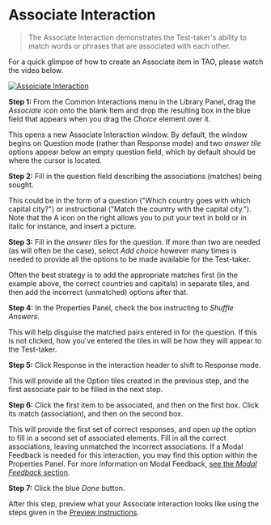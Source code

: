# Associate Interaction #

>The Associate Interaction demonstrates the Test-taker's ability to match words or phrases that are associated with each other. 

For a quick glimpse of how to create an Associate item in TAO, please watch the video below.

[![Assoiciate Interaction]()](http://www.youtube.com/watch?v=MXyO4Q3vpH8)

**Step 1:** From the Common Interactions menu in the Library Panel, drag the *Associate* icon onto the blank Item and drop the resulting box in the blue field that appears when you drag the *Choice* element over it.

This opens a new Associate Interaction window. By default, the window begins on Question mode (rather than Response mode) and two *answer tile* options appear below an empty question field, which by default should be where the cursor is located. 

**Step 2:** Fill in the question field describing the associations (matches) being sought. 

This could be in the form of a question ("Which country goes with which capital city?") or instructional ("Match the country with the capital city."). Note that the A icon on the right allows you to put your text in bold or in italic for instance, and insert a picture.

**Step 3:** Fill in the *answer tiles* for the question. If more than two are needed (as will often be the case), select *Add choice* however many times is needed to provide all the options to be made available for the Test-taker.

Often the best strategy is to add the appropriate matches first (in the example above, the correct countries and capitals) in separate tiles, and then add the incorrect (unmatched) options after that. 

**Step 4:** In the Properties Panel, check the box instructing to *Shuffle Answers*. 

This will help disguise the matched pairs entered in for the question. If this is not clicked, how you've entered the tiles in will be how they will appear to the Test-taker.

**Step 5:** Click Response in the interaction header to shift to Response mode.

This will provide all the Option tiles created in the previous step, and the first associate pair to be filled in the next step.

**Step 6:** Click the first item to be associated, and then on the first box. Click its match (association), and then on the second box.

This will provide the first set of correct responses, and open up the option to fill in a second set of associated elements. Fill in all the correct associations, leaving unmatched the incorrect associations. If a Modal Feedback is needed for this interaction, you may find this option within the Properties Panel. For more information on Modal Feedback, [see the *Modal Feedback* section](../items/modal-feedback.md).

**Step 7:** Click the blue *Done* button.

After this step, preview what your Associate interaction looks like using the steps given in the [Preview instructions](../items/preview.md).
